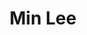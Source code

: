 ---
# Display name
title: Min Lee

# Is this the primary user of the site?
superuser: FALSE # true or false

# Role/position
role: Amgen

social:
- icon: linkedin
  icon_pack: fab
  link: https://www.linkedin.com/in/min-lee-is
#- icon: github
#  icon_pack: fab
#  link: https://github.com/epijim
#- icon: link
#  icon_pack: fab
#  link: https://github.com/epijim

# Enter email to display Gravatar (if Gravatar enabled in Config)
email: 'min@amgen.com'

# Highlight the author in author lists? (true/false)
highlight_name: false

# Organizational groups that you belong to (for People widget)
#   Set this to `[]` or comment out if you are not using People widget.
user_groups:
- Organising Committee
---